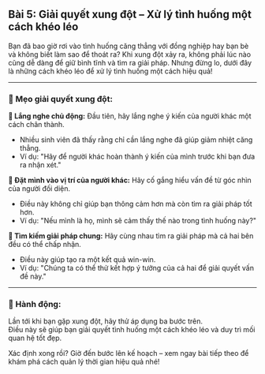 ## Bài 5: Giải quyết xung đột – Xử lý tình huống một cách khéo léo

Bạn đã bao giờ rơi vào tình huống căng thẳng với đồng nghiệp hay bạn bè và không biết làm sao để thoát ra? Khi xung đột xảy ra, không phải lúc nào cũng dễ dàng để giữ bình tĩnh và tìm ra giải pháp. Nhưng đừng lo, dưới đây là những cách khéo léo để xử lý tình huống một cách hiệu quả!

---

### 📌 Mẹo giải quyết xung đột:

**🔹 Lắng nghe chủ động:**
Đầu tiên, hãy lắng nghe ý kiến của người khác một cách chân thành.  
- Nhiều sinh viên đã thấy rằng chỉ cần lắng nghe đã giúp giảm nhiệt căng thẳng.  
- Ví dụ: "Hãy để người khác hoàn thành ý kiến của mình trước khi bạn đưa ra nhận xét."

**🔹 Đặt mình vào vị trí của người khác:**
Hãy cố gắng hiểu vấn đề từ góc nhìn của người đối diện.  
- Điều này không chỉ giúp bạn thông cảm hơn mà còn tìm ra giải pháp tốt hơn.  
- Ví dụ: "Nếu mình là họ, mình sẽ cảm thấy thế nào trong tình huống này?"

**🔹 Tìm kiếm giải pháp chung:**
Hãy cùng nhau tìm ra giải pháp mà cả hai bên đều có thể chấp nhận.  
- Điều này giúp tạo ra một kết quả win-win.  
- Ví dụ: "Chúng ta có thể thử kết hợp ý tưởng của cả hai để giải quyết vấn đề này."

---

### 🚀 Hành động:

Lần tới khi bạn gặp xung đột, hãy thử áp dụng ba bước trên.  
Điều này sẽ giúp bạn giải quyết tình huống một cách khéo léo và duy trì mối quan hệ tốt đẹp.

Xác định xong rồi? Giờ đến bước lên kế hoạch – xem ngay bài tiếp theo để khám phá cách quản lý thời gian hiệu quả nhé!